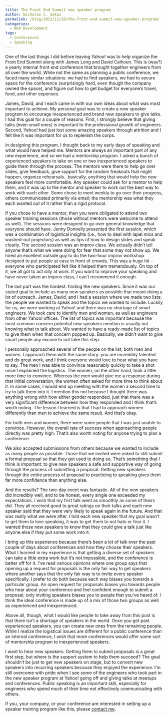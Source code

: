 ```yaml
---
title: The Front End Summit new speaker program
author: Nicholas C. Zakas
permalink: /blog/2012/11/20/the-front-end-summit-new-speaker-program/
categories:
  - Web Development
tags:
  - Conferences
  - Speaking
---
```

One of the last things I did before leaving Yahoo! was to help organize the Front End Summit along with James Long and David Calhoun. This is (was?) a yearly internal front end conference that brought together engineers from all over the world. While not the same as planning a public conference, we faced many similar situations: we had to find speakers, we had to secure space for the conference (surprisingly hard, even though the company owned the space), and figure out how to get budget for everyone&#8217;s travel, food, and other expenses. 

James, David, and I each came in with our own ideas about what was most important to achieve. My personal goal was to create a new speaker program to encourage inexperienced and brand new speakers to give talks. I had this goal for a couple of reasons. First, I strongly believe that giving talks (even small ones) is important to the professional growth of engineers. Second, Yahoo! had just lost some amazing speakers through attrition and I felt like it was important for us to replenish the corps.

In designing this program, I thought back to my early days of speaking and what would have helped me. Mentors are always an important part of any new experience, and so we had a mentorship program. I asked a bunch of experienced speakers to take on one or two inexperienced speakers to guide them through the process. The mentors were there to help go over slides, give feedback, give support for the random freakouts that might happen, organize rehearsals&#8230;basically, anything that would help the new speakers feel more comfortable. Any speaker could ask for a mentor to help them, and it was up to the mentor and speaker to work out the best way to work with each other. Some chose to meet weekly to go over their progress, others communicated primarily via email; the mentorship was what they each wanted out of it rather than a rigid protocol.

If you chose to have a mentor, then you were obligated to attend two speaker training sessions (those without mentors were welcome to attend as well). The sessions were designed to go over general knowledge that everyone should have. Jenny Donnelly presented the first session, which was a combination of logistical insights (i.e., how to deal with lapel mics and washed-out projectors) as well as tips of how to design slides and speak clearly. The second session was an improv class. We actually didn&#8217;t tell anyone that&#8217;s what we were doing for fear that some may not show up. We hired an excellent outside guy to do the two-hour improv workshop designed to put people at ease in front of crowds. This was a huge hit &#8211; everyone who participated felt like it helped them tremendously. On top of it, we all got to act silly at work. If you want to improve your speaking and have never taken an improv class, I can&#8217;t recommend it enough.

The last part was the hardest: finding the new speakers. Since it was our stated goal to include as many new speakers as possible that meant doing a lot of outreach. James, David, and I had a session where we made two lists: the people we wanted to speak and the topics we wanted to include. Luckily for us, we were working at Yahoo! and there was no shortage of smart engineers. We took care to identify men and women, as well as engineers from other Yahoo! offices. The list of topics was important because the most common concern potential new speakers mention is usually not knowing what to talk about. We wanted to have a ready-made list of topics to give them when that concern popped up. Basically, we didn&#8217;t want to give smart people any excuse to not take this step.

I personally approached several of the people on the list, both men and women. I approach them with the same story: you are incredibly talented and do great work, and I think everyone would love to hear what you have to say. The men I was able to convince reasonably quickly to take a shot once I explained the logistics. The women, on the other hand, took a little more time to convince. Whereas the men would give me a response during that initial conversation, the women often asked for more time to think about it. In some cases, I would end up meeting with the women a second time to try to talk them into it. I mention this not because I thought there was anything wrong with how either gender responded, just that there was a very significant difference between how they responded and I think that&#8217;s worth noting. The lesson I learned is that I had to approach women differently than men to achieve the same result. And that&#8217;s okay. 

For both men and women, there were some people that I was just unable to convince. However, the overall rate of success when approaching people directly was pretty high. That&#8217;s also worth noting for anyone trying to plan a conference.

We also accepted submissions from others because we wanted to include as many people as possible. Those that we invited were asked to still submit a formal proposal so that they got used to doing so. That&#8217;s something that I think is important: to give new speakers a safe and supportive way of going through the process of submitting a proposal. Getting new speakers through the entire process of proposal to practicing to speaking gives them far more confidence than anything else.

And the results? The two-day event was fantastic. All of the new speakers did incredibly well, and to be honest, every single one exceeded my expectations. I wish that my first talk went as smoothly as some of theirs did. They all received good to great ratings on their talks and each new speaker said that they were very likely to speak again in the future. And that was really what we were after. I told each new speaker that my goal wasn&#8217;t to get them to love speaking, it was to get them to not hate or fear it. I wanted those new speakers to know that they could give a talk just like anyone else if they put some work into it.

I bring up this experience because there&#8217;s been a lot of talk over the past couple of days about conferences and how they choose their speakers. What I learned in my experience is that getting a diverse set of speakers can take a little extra work but it&#8217;s not impossible, and the conference is better off for it. I&#8217;ve read various opinions where one group says that opening up a request for proposals is the only fair way to get speakers where another says that the only fair way is to invite every speaker specifically. I prefer to do both because each way biases you towards a particular group. An open request for proposals biases you towards people who hear about your conference and feel confident enough to submit a proposal; only inviting speakers biases you to people that you&#8217;ve heard of. I think the ideal conference is made up of a mix of those two groups as well as experienced and inexperienced.

Above all, though, what I would like people to take away from this post is that there isn&#8217;t a shortage of speakers in the world. Once you get past experienced speakers, you can create new ones from the remaining people. While I realize the logistical issues are different for a public conference than an internal conference, I wish that more conferences would offer some sort of mentorship program to inexperienced speakers. 

I want to hear new speakers. Getting them to submit proposals is a great first step, but where is the support system to help them succeed? The goal shouldn&#8217;t be just to get new speakers on stage, but to convert new speakers into recurring speakers because they enjoyed the experience. I&#8217;m still overcome with pride when I see some of the engineers who took part in the new speaker program at Yahoo! going off and giving talks at meetups and conferences. Public speaking is an important skill, especially for engineers who spend much of their time not effectively communicating with others.

If you, your company, or your conference are interested in setting up a speaker training program like this, please [contact me][1].

 [1]: http://nczonline.net/contact
